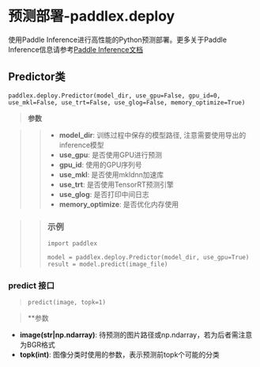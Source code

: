 # 预测部署-paddlex.deploy

使用Paddle Inference进行高性能的Python预测部署。更多关于Paddle Inference信息请参考[Paddle Inference文档](https://paddle-inference.readthedocs.io/en/latest/#)

## Predictor类

```
paddlex.deploy.Predictor(model_dir, use_gpu=False, gpu_id=0, use_mkl=False, use_trt=False, use_glog=False, memory_optimize=True)
```

> **参数**

> > * **model_dir**: 训练过程中保存的模型路径, 注意需要使用导出的inference模型
> > * **use_gpu**: 是否使用GPU进行预测
> > * **gpu_id**: 使用的GPU序列号
> > * **use_mkl**: 是否使用mkldnn加速库
> > * **use_trt**: 是否使用TensorRT预测引擎
> > * **use_glog**: 是否打印中间日志
> > * **memory_optimize**: 是否优化内存使用

> > ### 示例
> >
> > ```
> > import paddlex
> >
> > model = paddlex.deploy.Predictor(model_dir, use_gpu=True)
> > result = model.predict(image_file)
> > ```

### predict 接口
> ```
> predict(image, topk=1)
> ```

> **参数

* **image(str|np.ndarray)**: 待预测的图片路径或np.ndarray，若为后者需注意为BGR格式
* **topk(int)**: 图像分类时使用的参数，表示预测前topk个可能的分类
